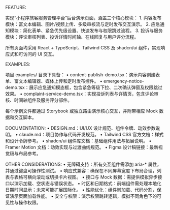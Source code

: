 FEATURE:

实现“小程序旅客服务管理平台”后台演示页面，涵盖三个核心模块：
	1.	内容发布模块：富文本编辑、图片/视频上传、多级审核流与定时发布交互演示。
	2.	应急通知模块：简化表单、紧急优先级设置、快速发布与权限跳过流程。
	3.	投诉与服务模块：评论审核列表、投诉详情时间轴、在线回复与用户评分流程。

所有页面均采用 React + TypeScript、Tailwind CSS 及 shadcn/ui 组件，实现响应式和可访问的 UI 交互。

EXAMPLES:

项目 examples/ 目录下具备：
	•	content-publish-demo.tsx：演示内容创建表单、富文本编辑器、媒体上传和定时发布控件。
	•	emergency-notice-demo.tsx：展示应急通知模态框，包含紧急等级下拉、二次确认弹窗及权限跳过效果。
	•	complaint-service-demo.tsx：实现投诉列表与详情页，包含评论审核、时间轴组件及服务评分部件。

每个示例文件都通过 Storybook 或独立路由演示核心交互，并附带相应 Mock 数据和交互脚本。

DOCUMENTATION:
	•	DESIGN.md：UI/UX 设计规范、组件令牌、动效参数说明。
	•	claude.md：项目协作与代码开发规范。
	•	Tailwind CSS 官方文档：样式和设计令牌参考。
	•	shadcn/ui 组件库文档：基础组件用法与拓展说明。
	•	Framer Motion 文档：动效实现与过渡曲线规范。
	•	Figma 设计稿链接：最新视觉稿与布局参考。

OTHER CONSIDERATIONS:
	•	无障碍支持：所有交互组件需添加 aria-* 属性，并通过键盘可操作性测试。
	•	响应式兼容：确保在不同屏幕宽度下布局合理，列表与表格可横向滚动或切换卡片视图。
	•	接口与 Mock 数据：需提供模拟异步接口以演示加载、空状态与错误状态。
	•	时区和日期格式：前端组件需处理本地化日期时间显示；未来可能扩展国际化。
	•	性能优化：组件懒加载、代码分割，保证演示页面加载性能。
	•	安全与权限：演示权限跳转逻辑，模拟不同角色下的可见性与操作权限。